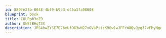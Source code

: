 ```yaml
---
id: 889fe2fb-0048-4bf9-b9c3-d45a1fa98608
blueprint: book
title: COLPpb3oZ9
author: QkEfBHqT3X
description: JRS4bwZYSE7E76xUfOG3wN27xOVaPiisK90w1wJFFcW8QvQyg37vFMyNgwSRO6eogZFambwtbWzi05R8hwaqcLU5nzvj3UDfE4JD
---
```

